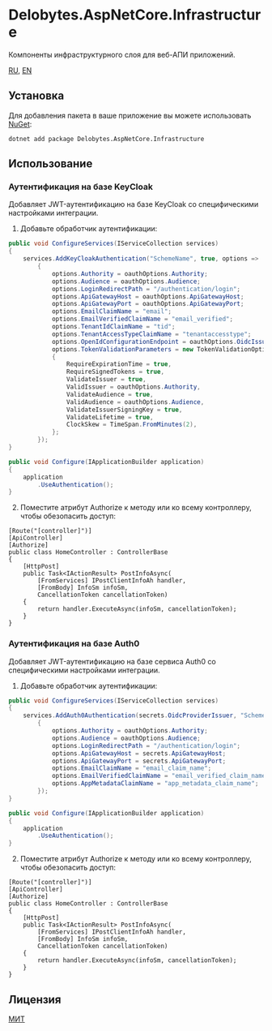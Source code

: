 ﻿# Delobytes.AspNetCore.Infrastructure
Компоненты инфраструктурного слоя для веб-АПИ приложений.

[RU](README.md), [EN](README.en.md)

## Установка

Для добавления пакета в ваше приложение вы можете использовать [NuGet](https://www.nuget.org/packages/Delobytes.AspNetCore.Infrastructure):

    dotnet add package Delobytes.AspNetCore.Infrastructure

## Использование

### Аутентификация на базе KeyCloak
Добавляет JWT-аутентификацию на базе KeyCloak со специфическими настройками интеграции.

1. Добавьте обработчик аутентификации:

```csharp
public void ConfigureServices(IServiceCollection services)
{
    services.AddKeyCloakAuthentication("SchemeName", true, options =>
        {
            options.Authority = oauthOptions.Authority;
            options.Audience = oauthOptions.Audience;
            options.LoginRedirectPath = "/authentication/login";
            options.ApiGatewayHost = oauthOptions.ApiGatewayHost;
            options.ApiGatewayPort = oauthOptions.ApiGatewayPort;
            options.EmailClaimName = "email";
            options.EmailVerifiedClaimName = "email_verified";
            options.TenantIdClaimName = "tid";
            options.TenantAccessTypeClaimName = "tenantaccesstype";
            options.OpenIdConfigurationEndpoint = oauthOptions.OidcIssuer + "/.well-known/openid-configuration";
            options.TokenValidationParameters = new TokenValidationOptions
            {
                RequireExpirationTime = true,
                RequireSignedTokens = true,
                ValidateIssuer = true,
                ValidIssuer = oauthOptions.Authority,
                ValidateAudience = true,
                ValidAudience = oauthOptions.Audience,
                ValidateIssuerSigningKey = true,
                ValidateLifetime = true,
                ClockSkew = TimeSpan.FromMinutes(2),
            };
        });
}

public void Configure(IApplicationBuilder application)
{
    application
        .UseAuthentication();     
}
```

2. Поместите атрибут Authorize к методу или ко всему контроллеру, чтобы обезопасить доступ:

```
[Route("[controller]")]
[ApiController]
[Authorize]
public class HomeController : ControllerBase
{
    [HttpPost]
    public Task<IActionResult> PostInfoAsync(
        [FromServices] IPostClientInfoAh handler,
        [FromBody] InfoSm infoSm,
        CancellationToken cancellationToken)
    {
        return handler.ExecuteAsync(infoSm, cancellationToken);
    }
}
```

### Аутентификация на базе Auth0
Добавляет JWT-аутентификацию на базе сервиса Auth0 со специфическими настройками интеграции.

1. Добавьте обработчик аутентификации:

```csharp
public void ConfigureServices(IServiceCollection services)
{
    services.AddAuth0Authentication(secrets.OidcProviderIssuer, "SchemeName", options =>
        {
            options.Authority = oauthOptions.Authority;
            options.Audience = oauthOptions.Audience;
            options.LoginRedirectPath = "/authentication/login";
            options.ApiGatewayHost = secrets.ApiGatewayHost;
            options.ApiGatewayPort = secrets.ApiGatewayPort;
            options.EmailClaimName = "email_claim_name";
            options.EmailVerifiedClaimName = "email_verified_claim_name";
            options.AppMetadataClaimName = "app_metadata_claim_name";
        });
}

public void Configure(IApplicationBuilder application)
{
    application
        .UseAuthentication();     
}
```

2. Поместите атрибут Authorize к методу или ко всему контроллеру, чтобы обезопасить доступ:

```
[Route("[controller]")]
[ApiController]
[Authorize]
public class HomeController : ControllerBase
{
    [HttpPost]
    public Task<IActionResult> PostInfoAsync(
        [FromServices] IPostClientInfoAh handler,
        [FromBody] InfoSm infoSm,
        CancellationToken cancellationToken)
    {
        return handler.ExecuteAsync(infoSm, cancellationToken);
    }
}
```

## Лицензия
[МИТ](https://github.com/a-postx/Delobytes.AspNetCore.Infrastructure/blob/master/LICENSE)